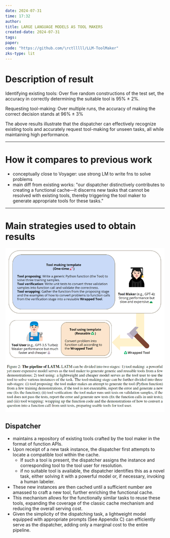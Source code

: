 ```yaml
---
date: 2024-07-31
time: 17:32
author: 
title: LARGE LANGUAGE MODELS AS TOOL MAKERS
created-date: 2024-07-31
tags: 
paper: 
code: "https://github.com/\rctlllll/LLM-ToolMaker"
zks-type: lit
---
```


# Description of result
Identifying existing tools: Over five random constructions of the test set, the accuracy in correctly determining the suitable tool is 95% ± 2%.

Requesting tool-making: Over multiple runs, the accuracy of making the correct
decision stands at 96% ± 3%

The above results illustrate that the dispatcher can effectively recognize existing tools and accurately
request tool-making for unseen tasks, all while maintaining high performance.

---
# How it compares to previous work
- conceptually close to Voyager: use strong LM to write fns to solve problems
- main diff from existing works: "our dispatcher distinctively contributes to creating a functional cache—it discerns new tasks that cannot be resolved with existing tools, thereby triggering the tool maker to generate appropriate tools for these tasks."

---
# Main strategies used to obtain results
![](assets/Pasted%20image%2020240731173441.png)

## Dispatcher
- maintains a repository of existing tools crafted by the tool maker in the format of function APIs. 
- Upon receipt of a new task instance, the dispatcher first attempts to locate a compatible tool within the cache.
	- If such a tool is present, the dispatcher assigns the instance and corresponding tool to the tool user for resolution. 
	- if no suitable tool is available, the dispatcher identifies this as a novel task, either solving it with a powerful model or, if necessary, invoking a human labeler.
- These new instances are then cached until a sufficient number are amassed to craft a new tool, further enriching the functional cache. 
- This mechanism allows for the functionally similar tasks to reuse these tools, expanding the coverage of the classic cache mechanism and reducing the overall serving cost. 
- Given the simplicity of the dispatching task, a lightweight model equipped with appropriate prompts (See Appendix C) can efficiently serve as the dispatcher, adding only a marginal cost to the entire pipeline.